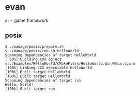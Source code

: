# evan

c++ game framework

## posix

    $ ./manage/posix/prepare.sh 
    $ ./manage/posix/run.sh HelloWorld
    Scanning dependencies of target HelloWorld
    [ 50%] Building CXX object src/Examples/HelloWorld/CMakeFiles/HelloWorld.dir/Main.cpp.o
    [100%] Linking CXX executable HelloWorld
    [100%] Built target HelloWorld
    [100%] Built target HelloWorld
    Scanning dependencies of target run
    Hello, World!
    [100%] Built target run
